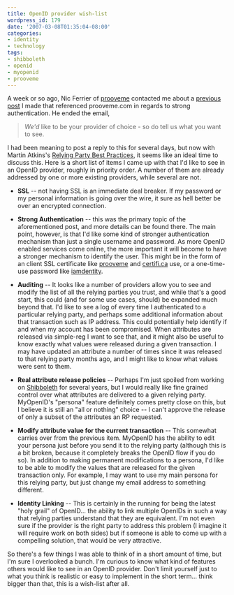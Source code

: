 ```yaml
---
title: OpenID provider wish-list
wordpress_id: 179
date: '2007-03-08T01:35:04-08:00'
categories:
- identity
- technology
tags:
- shibboleth
- openid
- myopenid
- prooveme
---
```

A week or so ago, Nic Ferrier of [prooveme][] contacted me about a [previous post][] I made that referenced prooveme.com
in regards to strong authentication.  He ended the email,

> *We'd* like to be your provider of choice - so do tell us what you want to see.

I had been meaning to post a reply to this for several days, but now with Martin Atkins's [Relying Party Best
Practices][], it seems like an ideal time to discuss this.  Here is a short list of items I came up with that I'd like
to see in an OpenID provider, roughly in priority order.  A number of them are already addressed by one or more existing
providers, while several are not.

- **SSL** -- not having SSL is an immediate deal breaker.  If my password or my personal information is going over the
wire, it sure as hell better be over an encrypted connection.

- **Strong Authentication** -- this was the primary topic of the aforementioned post, and more details can be found
there.  The main point, however, is that I'd like some kind of stronger authentication mechanism than just a single
username and password.  As more OpenID enabled services come online, the more important it will become to have a
stronger mechanism to identify the user.  This might be in the form of an client SSL certificate like [prooveme][] and
[certifi.ca][] use, or a one-time-use password like [iamdentity][].

- **Auditing** -- It looks like a number of providers allow you to see and modify the list of all the relying parties
you trust, and while that's a good start, this could (and for some use cases, should) be expanded much beyond that.  I'd
like to see a log of every time I authenticated to a particular relying party, and perhaps some additional information
about that transaction such as IP address.  This could potentially help identify if and when my account has been
compromised.  When attributes are released via simple-reg I want to see that, and it might also be useful to know
exactly what values were released during a given transaction.  I may have updated an attribute a number of times since
it was released to that relying party months ago, and I might like to know what values were sent to them.

- **Real attribute release policies** -- Perhaps I'm just spoiled from working on [Shibboleth][] for several years, but
I would really like fine grained control over what attributes are delivered to a given relying party.  MyOpenID's
"persona" feature definitely comes pretty close on this, but I believe it is still an "all or nothing" choice -- I can't
approve the release of only a subset of the attributes an RP requested.

- **Modify attribute value for the current transaction** -- This somewhat carries over from the previous item.  MyOpenID
has the ability to edit your persona just before you send it to the relying party (although this is a bit broken,
because it completely breaks the OpenID flow if you do so).  In addition to making permanent modifications to a persona,
I'd like to be able to modify the values that are released for the given transaction only.  For example, I may want to
use my main persona for this relying party, but just change my email address to something different.

- **Identity Linking** -- This is certainly in the running for being the latest "holy grail" of OpenID... the ability to
link multiple OpenIDs in such a way that relying parties understand that they are equivalent.  I'm not even sure if the
provider is the right party to address this problem (I imagine it will require work on both sides) but if someone is
able to come up with a compelling solution, that would be very attractive.

So there's a few things I was able to think of in a short amount of time, but I'm sure I overlooked a bunch.  I'm
curious to know what kind of features others would like to see in an OpenID provider.  Don't limit yourself just to what
you think is realistic or easy to implement in the short term... think bigger than that, this is a wish-list after all.

[prooveme]: http://prooveme.com
[previous post]: /2007/02/strong-authentication-and-emailing-passwords
[Relying Party Best Practices]: http://openid.net/wiki/index.php/Relying_Party_Best_Practices
[certifi.ca]: http://certifi.ca
[iamdentity]: http://iamdentity.com
[Shibboleth]: http://shibboleth.internet2.edu
